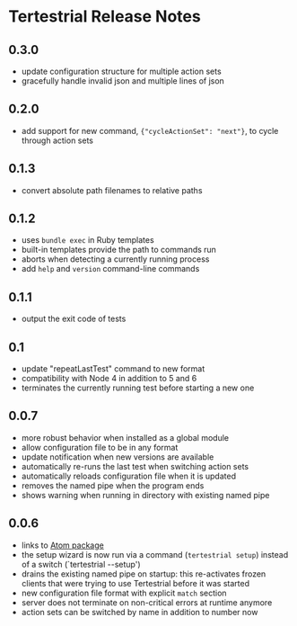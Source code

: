 # Tertestrial Release Notes

## 0.3.0

- update configuration structure for multiple action sets
- gracefully handle invalid json and multiple lines of json

## 0.2.0

- add support for new command, `{"cycleActionSet": "next"}`, to cycle through action sets

## 0.1.3

- convert absolute path filenames to relative paths

## 0.1.2

- uses `bundle exec` in Ruby templates
- built-in templates provide the path to commands run
- aborts when detecting a currently running process
- add `help` and `version` command-line commands


## 0.1.1

- output the exit code of tests


## 0.1

- update "repeatLastTest" command to new format
- compatibility with Node 4 in addition to 5 and 6
- terminates the currently running test before starting a new one


## 0.0.7

- more robust behavior when installed as a global module
- allow configuration file to be in any format
- update notification when new versions are available
- automatically re-runs the last test when switching action sets
- automatically reloads configuration file when it is updated
- removes the named pipe when the program ends
- shows warning when running in directory with existing named pipe


## 0.0.6

- links to [Atom package](https://github.com/charlierudolph/tertestrial-atom)
- the setup wizard is now run via a command (`tertestrial setup`) instead of a switch (`tertestrial --setup')
- drains the existing named pipe on startup: this re-activates frozen clients that were trying to use Tertestrial before it was started
- new configuration file format with explicit `match` section
- server does not terminate on non-critical errors at runtime anymore
- action sets can be switched by name in addition to number now
